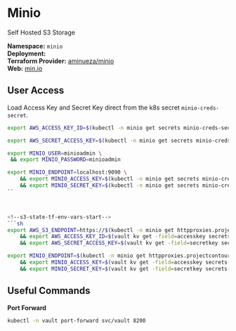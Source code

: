 # Minio


<!--description-start-->
Self Hosted S3 Storage
<!--description-end-->


<!--header-start-->
**Namespace:** `minio`  
**Deployment:**  
**Terraform Provider:** [aminueza/minio](https://registry.terraform.io/providers/aminueza/minio/latest/docs)  
**Web:** [min.io](https://min.io/)  
<!--header-end-->

## User Access


Load Access Key and Secret Key direct from the k8s secret `minio-creds-secret`.

```sh
export AWS_ACCESS_KEY_ID=$(kubectl -n minio get secrets minio-creds-secret -ojson | jq -r '.data.secretkey' | base64 -d)

export AWS_SECRET_ACCESS_KEY=$(kubectl -n minio get secrets minio-creds-secret -ojson | jq -r '.data.accesskey' | base64 -d)
```

```sh
export MINIO_USER=minioadmin \
 && export MINIO_PASSWORD=minioadmin
```


```sh
export MINIO_ENDPOINT=localhost:9090 \
    && export MINIO_ACCESS_KEY=$(kubectl -n minio get secrets minio-creds-secret -ojson | jq -r '.data.secretkey' | base64 -d) \
    && export MINIO_SECRET_KEY=$(kubectl -n minio get secrets minio-creds-secret -ojson | jq -r '.data.accesskey' | base64 -d)
``



<!--s3-state-tf-env-vars-start-->
```sh
export AWS_S3_ENDPOINT=https://$(kubectl -n minio get httpproxies.projectcontour.io minio -ojson  | jq '.spec.virtualhost.fqdn' -r) \
    && export AWS_ACCESS_KEY_ID=$(vault kv get -field=accesskey secrets-tf/services/s3/users/admin) \
    && export AWS_SECRET_ACCESS_KEY=$(vault kv get -field=secretkey secrets-tf/services/s3/users/admin)
```
<!--s3-state-tf-env-vars-end-->


```sh
export MINIO_ENDPOINT=$(kubectl -n minio get httpproxies.projectcontour.io minio -ojson  | jq '.spec.virtualhost.fqdn' -r) \
    && export MINIO_ACCESS_KEY=$(vault kv get -field=accesskey secrets-tf/services/s3/users/admin) \
    && export MINIO_SECRET_KEY=$(vault kv get -field=secretkey secrets-tf/services/s3/users/admin)
```



## Useful Commands

**Port Forward**
<!--port-forward-start-->
```sh
kubectl -n vault port-forward svc/vault 8200
```
<!--port-forward-end-->
